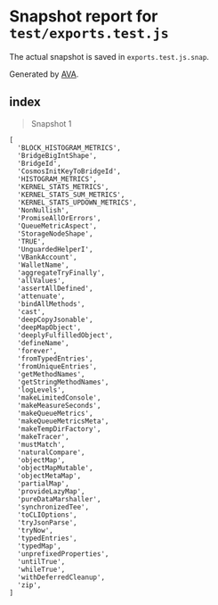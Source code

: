 # Snapshot report for `test/exports.test.js`

The actual snapshot is saved in `exports.test.js.snap`.

Generated by [AVA](https://avajs.dev).

## index

> Snapshot 1

    [
      'BLOCK_HISTOGRAM_METRICS',
      'BridgeBigIntShape',
      'BridgeId',
      'CosmosInitKeyToBridgeId',
      'HISTOGRAM_METRICS',
      'KERNEL_STATS_METRICS',
      'KERNEL_STATS_SUM_METRICS',
      'KERNEL_STATS_UPDOWN_METRICS',
      'NonNullish',
      'PromiseAllOrErrors',
      'QueueMetricAspect',
      'StorageNodeShape',
      'TRUE',
      'UnguardedHelperI',
      'VBankAccount',
      'WalletName',
      'aggregateTryFinally',
      'allValues',
      'assertAllDefined',
      'attenuate',
      'bindAllMethods',
      'cast',
      'deepCopyJsonable',
      'deepMapObject',
      'deeplyFulfilledObject',
      'defineName',
      'forever',
      'fromTypedEntries',
      'fromUniqueEntries',
      'getMethodNames',
      'getStringMethodNames',
      'logLevels',
      'makeLimitedConsole',
      'makeMeasureSeconds',
      'makeQueueMetrics',
      'makeQueueMetricsMeta',
      'makeTempDirFactory',
      'makeTracer',
      'mustMatch',
      'naturalCompare',
      'objectMap',
      'objectMapMutable',
      'objectMetaMap',
      'partialMap',
      'provideLazyMap',
      'pureDataMarshaller',
      'synchronizedTee',
      'toCLIOptions',
      'tryJsonParse',
      'tryNow',
      'typedEntries',
      'typedMap',
      'unprefixedProperties',
      'untilTrue',
      'whileTrue',
      'withDeferredCleanup',
      'zip',
    ]
